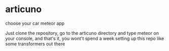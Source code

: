# articuno
choose your car meteor app

Just clone the repository, go to the articuno directory and type meteor on your console, and that's it, you wont't spend a week setting up this
 repo like some transformers out there
